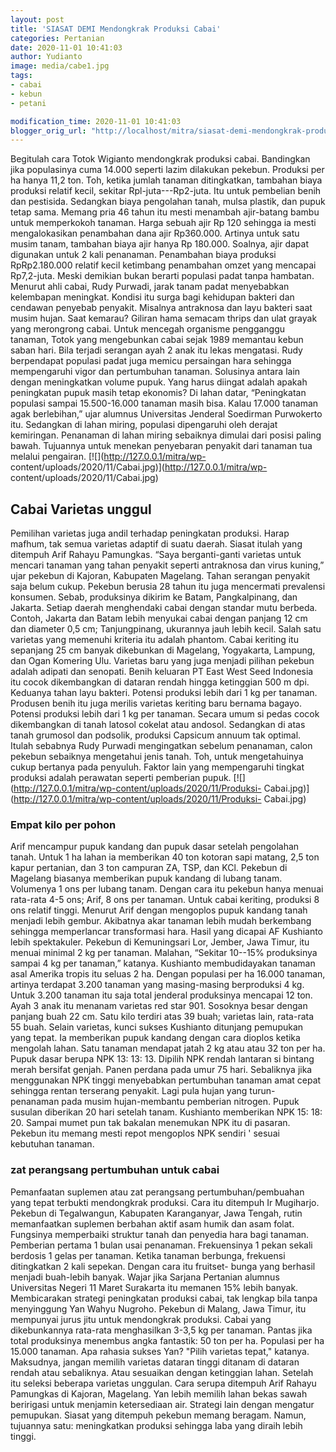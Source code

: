 ```yaml
---
layout: post
title: 'SIASAT DEMI Mendongkrak Produksi Cabai'
categories: Pertanian
date: 2020-11-01 10:41:03
author: Yudianto
image: media/cabe1.jpg
tags:
- cabai
- kebun
- petani

modification_time: 2020-11-01 10:41:03
blogger_orig_url: "http://localhost/mitra/siasat-demi-mendongkrak-produksi-cabai.html"
---
```


Begitulah cara Totok Wigianto mendongkrak produksi cabai. Bandingkan jika
populasinya cuma 14.000 seperti lazim dilakukan pekebun. Produksi per ha hanya
11,2 ton. Toh, ketika jumlah tanaman ditingkatkan, tambahan biaya produksi
relatif kecil, sekitar Rpl-juta---Rp2-juta. Itu untuk pembelian benih dan
pestisida. Sedangkan biaya pengolahan tanah, mulsa plastik, dan pupuk tetap
sama. Memang pria 46 tahun itu mesti menambah ajir-batang bambu untuk
memperkokoh tanaman. Harga sebuah ajir Rp 120 sehingga ia mesti mengalokasikan
penambahan dana ajir Rp360.000. Artinya untuk satu musim tanam, tambahan biaya
ajir hanya Rp 180.000. Soalnya, ajir dapat digunakan untuk 2 kali penanaman.
Penambahan biaya produksi RpRp2.180.000 relatif kecil ketimbang penambahan
omzet yang mencapai Rp7,2-juta. Meski demikian bukan berarti populasi padat
tanpa hambatan. Menurut ahli cabai, Rudy Purwadi, jarak tanam padat
menyebabkan kelembapan meningkat. Kondisi itu surga bagi kehidupan bakteri dan
cendawan penyebab penyakit. Misalnya antraknosa dan layu bakteri saat musim
hujan. Saat kemarau? Giliran hama semacam thrips dan ulat grayak yang
merongrong cabai. Untuk mencegah organisme pengganggu tanaman, Totok yang
mengebunkan cabai sejak 1989 memantau kebun saban hari. Bila terjadi serangan
ayah 2 anak itu lekas mengatasi. Rudy berpendapat populasi padat juga memicu
persaingan hara sehingga mempengaruhi vigor dan pertumbuhan tanaman. Solusinya
antara lain dengan meningkatkan volume pupuk. Yang harus diingat adalah apakah
peningkatan pupuk masih tetap ekonomis? Di lahan datar, “Peningkatan populasi
sampai 15.500-16.000 tanaman masih bisa. Kalau 17.000 tanaman agak
berlebihan,” ujar alumnus Universitas Jenderal Soedirman Purwokerto itu.
Sedangkan di lahan miring, populasi dipengaruhi oleh derajat kemiringan.
Penanaman di lahan miring sebaiknya dimulai dari posisi paling bawah.
Tujuannya untuk menekan penyebaran penyakit dari tanaman tua melalui
pengairan. [![](http://127.0.0.1/mitra/wp-
content/uploads/2020/11/Cabai.jpg)](http://127.0.0.1/mitra/wp-
content/uploads/2020/11/Cabai.jpg)

## Cabai Varietas unggul

Pemilihan varietas juga andil terhadap peningkatan produksi. Harap mafhum, tak
semua varietas adaptif di suatu daerah. Siasat itulah yang ditempuh Arif
Rahayu Pamungkas. “Saya berganti-ganti varietas untuk mencari tanaman yang
tahan penyakit seperti antraknosa dan virus kuning,” ujar pekebun di Kajoran,
Kabupaten Magelang. Tahan serangan penyakit saja belum cukup. Pekebun berusia
28 tahun itu juga mencermati prevalensi konsumen. Sebab, produksinya dikirim
ke Batam, Pangkalpinang, dan Jakarta. Setiap daerah menghendaki cabai dengan
standar mutu berbeda. Contoh, Jakarta dan Batam lebih menyukai cabai dengan
panjang 12 cm dan diameter 0,5 cm; Tanjungpinang, ukurannya jauh lebih kecil.
Salah satu varietas yang memenuhi kriteria itu adalah phantom. Cabai keriting
itu sepanjang 25 cm banyak dikebunkan di Magelang, Yogyakarta, Lampung, dan
Ogan Komering Ulu. Varietas baru yang juga menjadi pilihan pekebun adalah
adipati dan senopati. Benih keluaran PT East West Seed Indonesia itu cocok
dikembangkan di dataran rendah hingga ketinggian 500 m dpi. Keduanya tahan
layu bakteri. Potensi produksi lebih dari 1 kg per tanaman. Produsen benih itu
juga merilis varietas keriting baru bernama bagayo. Potensi produksi lebih
dari 1 kg per tanaman. Secara umum si pedas cocok dikembangkan di tanah
latosol cokelat atau andosol. Sedangkan di atas tanah grumosol dan podsolik,
produksi Capsicum annuum tak optimal. Itulah sebabnya Rudy Purwadi
mengingatkan sebelum penanaman, calon pekebun sebaiknya mengetahui jenis
tanah. Toh, untuk mengetahuinya cukup bertanya pada penyuluh. Faktor lain yang
mempengaruhi tingkat produksi adalah perawatan seperti pemberian pupuk.
[![](http://127.0.0.1/mitra/wp-content/uploads/2020/11/Produksi-
Cabai.jpg)](http://127.0.0.1/mitra/wp-content/uploads/2020/11/Produksi-
Cabai.jpg)

### Empat kilo per pohon

Arif mencampur pupuk kandang dan pupuk dasar setelah pengolahan tanah. Untuk 1
ha lahan ia memberikan 40 ton kotoran sapi matang, 2,5 ton kapur pertanian,
dan 3 ton campuran ZA, TSP, dan KCl. Pekebun di Magelang biasanya memberikan
pupuk kandang di lubang tanam. Volumenya 1 ons per lubang tanam. Dengan cara
itu pekebun hanya menuai rata-rata 4-5 ons; Arif, 8 ons per tanaman. Untuk
cabai keriting, produksi 8 ons relatif tinggi. Menurut Arif dengan mengoplos
pupuk kandang tanah menjadi lebih gembur. Akibatnya akar tanaman lebih mudah
berkembang sehingga memperlancar transformasi hara. Hasil yang dicapai AF
Kushianto lebih spektakuler. Pekebun di Kemuningsari Lor, Jember, Jawa Timur,
itu menuai minimal 2 kg per tanaman. Malahan, “Sekitar 10--15% produksinya
sampai 4 kg per tanaman,” katanya. Kushianto membudidayakan tanaman asal
Amerika tropis itu seluas 2 ha. Dengan populasi per ha 16.000 tanaman, artinya
terdapat 3.200 tanaman yang masing-masing berproduksi 4 kg. Untuk 3.200
tanaman itu saja total jenderal produksinya mencapai 12 ton. Ayah 3 anak itu
menanam varietas red star 901. Sosoknya besar dengan panjang buah 22 cm. Satu
kilo terdiri atas 39 buah; varietas lain, rata-rata 55 buah. Selain varietas,
kunci sukses Kushianto ditunjang pemupukan yang tepat. Ia memberikan pupuk
kandang dengan cara dioplos ketika mengolah lahan. Satu tanaman mendapat jatah
2 kg atau atau 32 ton per ha. Pupuk dasar berupa NPK 13: 13: 13. Dipilih NPK
rendah lantaran si bintang merah bersifat genjah. Panen perdana pada umur 75
hari. Sebaliknya jika menggunakan NPK tinggi menyebabkan pertumbuhan tanaman
amat cepat sehingga rentan terserang penyakit. Lagi pula hujan yang turun-
penanaman pada musim hujan-membantu pemberian nitrogen. Pupuk susulan
diberikan 20 hari setelah tanam. Kushianto memberikan NPK 15: 18: 20. Sampai
mumet pun tak bakalan menemukan NPK itu di pasaran. Pekebun itu memang mesti
repot mengoplos NPK sendiri ' sesuai kebutuhan tanaman.

### zat perangsang pertumbuhan untuk cabai

Pemanfaatan suplemen atau zat perangsang pertumbuhan/pembuahan yang tepat
terbukti mendongkrak produksi. Cara itu ditempuh Ir Mugiharjo. Pekebun di
Tegalwangun, Kabupaten Karanganyar, Jawa Tengah, rutin memanfaatkan suplemen
berbahan aktif asam humik dan asam folat. Fungsinya memperbaiki struktur tanah
dan penyedia hara bagi tanaman. Pemberian pertama 1 bulan usai penanaman.
Frekuensinya 1 pekan sekali berdosis 1 gelas per tanaman. Ketika tanaman
berbunga, frekuensi ditingkatkan 2 kali sepekan. Dengan cara itu fruitset-
bunga yang berhasil menjadi buah-lebih banyak. Wajar jika Sarjana Pertanian
alumnus Universitas Negeri 11 Maret Surakarta itu memanen 15% lebih banyak.
Membicarakan strategi peningkatan produksi cabai, tak lengkap bila tanpa
menyinggung Yan Wahyu Nugroho. Pekebun di Malang, Jawa Timur, itu mempunyai
jurus jitu untuk mendongkrak produksi. Cabai yang dikebunkannya rata-rata
menghasilkan 3-3,5 kg per tanaman. Pantas jika total produksinya menembus
angka fantastik: 50 ton per ha. Populasi per ha 15.000 tanaman. Apa rahasia
sukses Yan? "Pilih varietas tepat," katanya. Maksudnya, jangan memilih
varietas dataran tinggi ditanam di dataran rendah atau sebaliknya. Atau
sesuaikan dengan ketinggian lahan. Setelah itu seleksi beberapa varietas
unggulan. Cara serupa ditempuh Arif Rahayu Pamungkas di Kajoran, Magelang. Yan
lebih memilih lahan bekas sawah beririgasi untuk menjamin ketersediaan air.
Strategi lain dengan mengatur pemupukan. Siasat yang ditempuh pekebun memang
beragam. Namun, tujuannya satu: meningkatkan produksi sehingga laba yang
diraih lebih tinggi.


